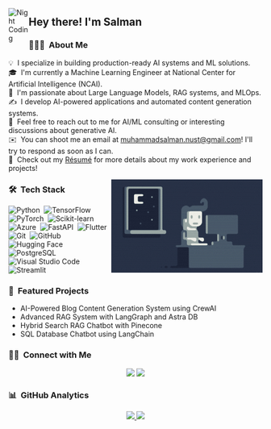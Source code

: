 <img alt="Night Coding" src="./assets/Hand%20Wave.gif" width='40' align="left"/><h2>Hey there! I'm Salman</h2>

### 👨🏻‍💻 &nbsp;About Me
💡 &nbsp;I specialize in building production-ready AI systems and ML solutions.\
🎓 &nbsp;I'm currently a Machine Learning Engineer at National Center for Artificial Intelligence (NCAI).\
🌱 &nbsp;I'm passionate about Large Language Models, RAG systems, and MLOps.\
✍️ &nbsp;I develop AI-powered applications and automated content generation systems.\
💬 &nbsp;Feel free to reach out to me for AI/ML consulting or interesting discussions about generative AI.\
✉️ &nbsp;You can shoot me an email at muhammadsalman.nust@gmail.com! I'll try to respond as soon as I can.\
📄 &nbsp;Check out my [Résumé](your_resume_link) for more details about my work experience and projects!

<img alt="Night Coding" src="https://raw.githubusercontent.com/AVS1508/AVS1508/master/assets/Night-Coding.gif" align="right"/>

### 🛠 &nbsp;Tech Stack

![Python](https://img.shields.io/badge/-Python-05122A?style=flat&logo=python)&nbsp;
![TensorFlow](https://img.shields.io/badge/-TensorFlow-05122A?style=flat&logo=tensorflow)&nbsp;
![PyTorch](https://img.shields.io/badge/-PyTorch-05122A?style=flat&logo=pytorch)&nbsp;
![Scikit-learn](https://img.shields.io/badge/-Scikit_Learn-05122A?style=flat&logo=scikit-learn)&nbsp;
![Azure](https://img.shields.io/badge/-Azure-05122A?style=flat&logo=microsoft-azure)&nbsp;
![FastAPI](https://img.shields.io/badge/-FastAPI-05122A?style=flat&logo=fastapi)&nbsp;
![Flutter](https://img.shields.io/badge/-Flutter-05122A?style=flat&logo=flutter)&nbsp;
![Git](https://img.shields.io/badge/-Git-05122A?style=flat&logo=git)&nbsp;
![GitHub](https://img.shields.io/badge/-GitHub-05122A?style=flat&logo=github)&nbsp;
![Hugging Face](https://img.shields.io/badge/-Hugging_Face-05122A?style=flat&logo=huggingface)&nbsp;
![PostgreSQL](https://img.shields.io/badge/-PostgreSQL-05122A?style=flat&logo=postgresql)&nbsp;
![Visual Studio Code](https://img.shields.io/badge/-Visual%20Studio%20Code-05122A?style=flat&logo=visual-studio-code&logoColor=007ACC)&nbsp;
![Streamlit](https://img.shields.io/badge/-Streamlit-05122A?style=flat&logo=streamlit)&nbsp;

### 🚀 &nbsp;Featured Projects
- AI-Powered Blog Content Generation System using CrewAI
- Advanced RAG System with LangGraph and Astra DB
- Hybrid Search RAG Chatbot with Pinecone
- SQL Database Chatbot using LangChain

### 🤝🏻 &nbsp;Connect with Me
<p align="center">
<a href="https://linkedin.com/in/msalman"><img src="https://img.shields.io/badge/-Muhammad%20Salman-0077B5?style=flat&logo=Linkedin&logoColor=white"/></a>
<a href="mailto:muhammadsalman.nust@gmail.com"><img src="https://img.shields.io/badge/-muhammadsalman.nust@gmail.com-D14836?style=flat&logo=Gmail&logoColor=white"/></a>
</p>

### 📊 &nbsp;GitHub Analytics
<p align="center">
<a href="https://github.com/yourusername">
  <img height="180em" src="https://github-readme-stats-eight-theta.vercel.app/api?username=yourusername&show_icons=true&theme=algolia&include_all_commits=true&count_private=true"/>
  <img height="180em" src="https://github-readme-stats-eight-theta.vercel.app/api/top-langs/?username=yourusername&layout=compact&langs_count=8&theme=algolia"/>
</a>
</p>
